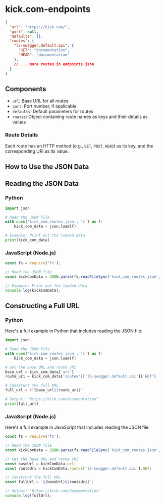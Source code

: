 # kick.com-endpoints

```json
{
  "url": "https://kick.com/",
  "port": null,
  "defaults": {},
  "routes": {
    "l5-swagger.default.api": {
      "GET": "documentation",
      "HEAD": "documentation"
    },
    // ... more routes in endpoints.json
  }
}
```

## Components

- `url`: Base URL for all routes
- `port`: Port number, if applicable
- `defaults`: Default parameters for routes
- `routes`: Object containing route names as keys and their details as values

### Route Details

Each route has an HTTP method (e.g., `GET`, `POST`, `HEAD`) as its key, and the corresponding URI as its value.

## How to Use the JSON Data

## Reading the JSON Data

### Python

```python
import json

# Read the JSON file
with open('kick_com_routes.json', 'r') as f:
    kick_com_data = json.load(f)

# Example: Print out the loaded data
print(kick_com_data)
```

### JavaScript (Node.js)

```javascript
const fs = require('fs');

// Read the JSON file
const kickComData = JSON.parse(fs.readFileSync('kick_com_routes.json', 'utf-8'));

// Example: Print out the loaded data
console.log(kickComData);
```

## Constructing a Full URL

### Python

Here's a full example in Python that includes reading the JSON file:

```python
import json

# Read the JSON file
with open('kick_com_routes.json', 'r') as f:
    kick_com_data = json.load(f)

# Get the base URL and route URI
base_url = kick_com_data['url']
route_uri = kick_com_data['routes']['l5-swagger.default.api']['GET']

# Construct the full URL
full_url = f"{base_url}{route_uri}"

# Output: "https://kick.com/documentation"
print(full_url)
```

### JavaScript (Node.js)

Here's a full example in JavaScript that includes reading the JSON file:

```javascript
const fs = require('fs');

// Read the JSON file
const kickComData = JSON.parse(fs.readFileSync('kick_com_routes.json', 'utf-8'));

// Get the base URL and route URI
const baseUrl = kickComData.url;
const routeUri = kickComData.routes['l5-swagger.default.api'].GET;

// Construct the full URL
const fullUrl = `${baseUrl}${routeUri}`;

// Output: "https://kick.com/documentation"
console.log(fullUrl);
```
